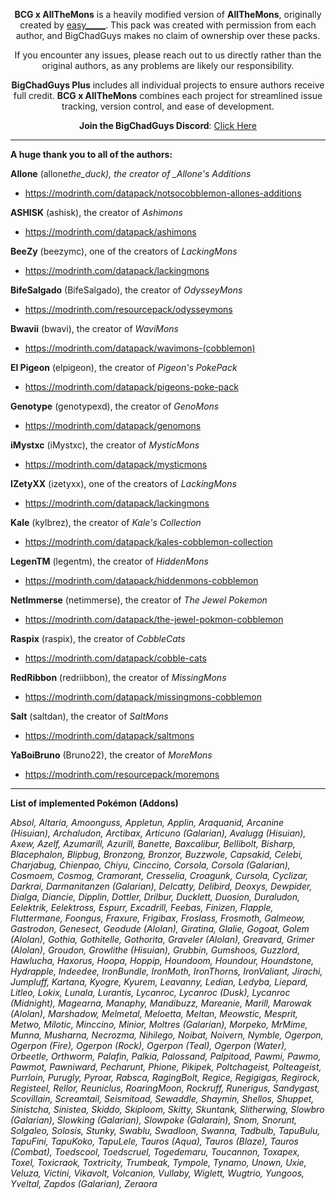<div align='center'>
  
**BCG x AllTheMons** is a heavily modified version of **AllTheMons**, originally created by [easy_____](https://modrinth.com/user/easy_____). This pack was created with permission from each author, and BigChadGuys makes no claim of ownership over these packs.

If you encounter any issues, please reach out to us directly rather than the original authors, as any problems are likely our responsibility.

**BigChadGuys Plus** includes all individual projects to ensure authors receive full credit. **BCG x AllTheMons** combines each project for streamlined issue tracking, version control, and ease of development.

**Join the BigChadGuys Discord**: [Click Here](https://discord.gg/bigchadguys)

</div>

---

**A huge thank you to all of the authors:**

**Allone** (allone*the_duck), the creator of \_Allone's Additions*
  - https://modrinth.com/datapack/notsocobblemon-allones-additions
    
**ASHISK** (ashisk), the creator of _Ashimons_
  - https://modrinth.com/datapack/ashimons
    
**BeeZy** (beezymc), one of the creators of _LackingMons_
  - https://modrinth.com/datapack/lackingmons
    
**BifeSalgado** (BifeSalgado), the creator of _OdysseyMons_
  - https://modrinth.com/resourcepack/odysseymons
    
**Bwavii** (bwavi), the creator of _WaviMons_
  - https://modrinth.com/datapack/wavimons-(cobblemon)
    
**El Pigeon** (elpigeon), the creator of _Pigeon's PokePack_
  - https://modrinth.com/datapack/pigeons-poke-pack
    
**Genotype** (genotypexd), the creator of _GenoMons_
  - https://modrinth.com/datapack/genomons
    
**iMystxc** (iMystxc), the creator of _MysticMons_
  - https://modrinth.com/datapack/mysticmons
    
**IZetyXX** (izetyxx), one of the creators of _LackingMons_
  - https://modrinth.com/datapack/lackingmons
    
**Kale** (kylbrez), the creator of _Kale's Collection_
  - https://modrinth.com/datapack/kales-cobblemon-collection
    
**LegenTM** (legentm), the creator of _HiddenMons_
  - https://modrinth.com/datapack/hiddenmons-cobblemon
    
**NetImmerse** (netimmerse), the creator of _The Jewel Pokemon_
  - https://modrinth.com/datapack/the-jewel-pokmon-cobblemon
    
**Raspix** (raspix), the creator of _CobbleCats_
  - https://modrinth.com/datapack/cobble-cats
    
**RedRibbon** (redriibbon), the creator of _MissingMons_
  - https://modrinth.com/datapack/missingmons-cobblemon
    
**Salt** (saltdan), the creator of _SaltMons_
  - https://modrinth.com/datapack/saltmons
    
**YaBoiBruno** (Bruno22), the creator of _MoreMons_
  - https://modrinth.com/resourcepack/moremons

---

**List of implemented Pokémon (Addons)**

_Absol, Altaria, Amoonguss, Appletun, Applin, Araquanid, Arcanine (Hisuian), Archaludon, Arctibax, Articuno (Galarian), Avalugg (Hisuian), Axew, Azelf, Azumarill, Azurill, Banette, Baxcalibur, Bellibolt, Bisharp, Blacephalon, Blipbug, Bronzong, Bronzor, Buzzwole, Capsakid, Celebi, Charjabug, Chienpao, Chiyu, Cinccino, Corsola, Corsola (Galarian), Cosmoem, Cosmog, Cramorant, Cresselia, Croagunk, Cursola, Cyclizar, Darkrai, Darmanitanzen (Galarian), Delcatty, Delibird, Deoxys, Dewpider, Dialga, Diancie, Dipplin, Dottler, Drilbur, Ducklett, Duosion, Duraludon, Eelektrik, Eelektross, Espurr, Excadrill, Feebas, Finizen, Flapple, Fluttermane, Foongus, Fraxure, Frigibax, Froslass, Frosmoth, Galmeow, Gastrodon, Genesect, Geodude (Alolan), Giratina, Glalie, Gogoat, Golem (Alolan), Gothia, Gothitelle, Gothorita, Graveler (Alolan), Greavard, Grimer (Alolan), Groudon, Growlithe (Hisuian), Grubbin, Gumshoos, Guzzlord, Hawlucha, Haxorus, Hoopa, Hoppip, Houndoom, Houndour, Houndstone, Hydrapple, Indeedee, IronBundle, IronMoth, IronThorns, IronValiant, Jirachi, Jumpluff, Kartana, Kyogre, Kyurem, Leavanny, Ledian, Ledyba, Liepard, Litleo, Lokix, Lunala, Lurantis, Lycanroc, Lycanroc (Dusk), Lycanroc (Midnight), Magearna, Manaphy, Mandibuzz, Mareanie, Marill, Marowak (Alolan), Marshadow, Melmetal, Meloetta, Meltan, Meowstic, Mesprit, Metwo, Milotic, Minccino, Minior, Moltres (Galarian), Morpeko, MrMime, Munna, Musharna, Necrozma, Nihilego, Noibat, Noivern, Nymble, Ogerpon, Ogerpon (Fire), Ogerpon (Rock), Ogerpon (Teal), Ogerpon (Water), Orbeetle, Orthworm, Palafin, Palkia, Palossand, Palpitoad, Pawmi, Pawmo, Pawmot, Pawniward, Pecharunt, Phione, Pikipek, Poltchageist, Polteageist, Purrloin, Purugly, Pyroar, Rabsca, RagingBolt, Regice, Regigigas, Regirock, Registeel, Rellor, Reuniclus, RoaringMoon, Rockruff, Runerigus, Sandygast, Scovillain, Screamtail, Seismitoad, Sewaddle, Shaymin, Shellos, Shuppet, Sinistcha, Sinistea, Skiddo, Skiploom, Skitty, Skuntank, Slitherwing, Slowbro (Galarian), Slowking (Galarian), Slowpoke (Galarain), Snom, Snorunt, Solgaleo, Solosis, Stunky, Swablu, Swadloon, Swanna, Tadbulb, TapuBulu, TapuFini, TapuKoko, TapuLele, Tauros (Aqua), Tauros (Blaze), Tauros (Combat), Toedscool, Toedscruel, Togedemaru, Toucannon, Toxapex, Toxel, Toxicraok, Toxtricity, Trumbeak, Tympole, Tynamo, Unown, Uxie, Veluza, Victini, Vikavolt, Volcanion, Vullaby, Wiglett, Wugtrio, Yungoos, Yveltal, Zapdos (Galarian), Zeraora_

